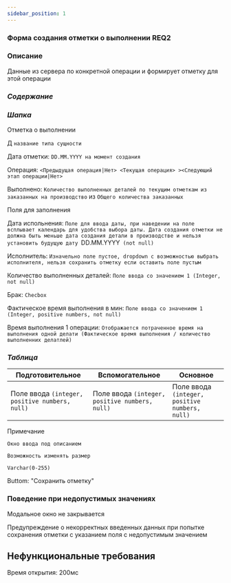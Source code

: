 ```yaml
---
sidebar_position: 1
---
```

### Форма создания отметки о выполнении REQ2

### Описание

Данные из сервера по конкретной операции и формирует отметку для этой операции

### *Содержание*

### *Шапка*

Отметка о выполнении

Д `название типа сущности`

Дата отметки: `DD.MM.YYYY на момент создания` 

Операция: `<Предыдущая операция|Нет> <Текущая операция> ><Следующий этап операции|Нет>`

Выполнено: `Количество выполненных деталей по текущим отметкам из заказанных на производство` из `Общего количества заказанных`

Поля для заполнения

Дата испольнения: `Поле для ввода даты, при наведении на поле всплывает календарь для удобства выбора даты. Дата создания отметки не должна быть меньше дата создания детали в производстве и нельзя установить будущую дату `DD.MM.YYYY` (not null)`

Исполнитель: `Изначельно поле пустое, dropdown с возможностью выбрать исполнителя, нельзя сохранить отметку если оставить поле пустым`

Количество выполненных деталей: `Поле ввода со значением 1 (Integer, not null)`

Брак: `Checbox`

Фактическое время выполнения в мин: `Поле ввода со значением 1 (Integer, positive numbers, not null)`

Время выполнения 1 операции: `Отображается потраченное время на выполнения одной делати (Фактическое время выполнения / количество выполненних делатлей)`

### *Таблица*

|Подготовительное|Вспомогательное|Основное|
|---|---|---|
|Поле ввода `(integer, positive numbers, null)`|Поле ввода `(integer, positive numbers, null)`|Поле ввода `(integer, positive numbers, null)`|

Примечание

`Окно ввода под описанием`

`Возможность изменять размер`

`Varchar(0-255)`

Buttom: "Сохранить отметку"

### Поведение при недопустимых значениях

Модальное окно не закрывается

Предупреждение о некорректных введенных данных при попытке сохранения отметки с указанием поля с недопустимым значением


## Нефункциональные требования

Время открытия: 200мс
